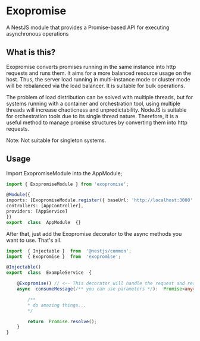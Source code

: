 # Exopromise

A NestJS module that provides a Promise-based API for executing asynchronous operations



## What is this?

Exopromise converts promises running in the same instance into http requests and runs them. It aims for a more balanced resource usage on the host. Thus, the server load running in multi-instance mode or cluster mode will be rebalanced via the load balancer. It is suitable for bulk operations.

The problem of load distribution can be solved with multiple threads, but for systems running with a container and orchestration tool, using multiple threads will increase chaoticness and unpredictability. NodeJS is suitable for orchestration tools due to its single thread nature. Therefore, it is a useful method to manage promise structures by converting them into http requests.

Note: Not suitable for singleton systems.

## Usage
Import ExopromiseModule into the AppModule;
```ts
import { ExopromiseModule } from 'exopromise';

@Module({
imports: [ExopromiseModule.register({ baseUrl: 'http://localhost:3000' })],
controllers: [AppController],
providers: [AppService]
})
export  class  AppModule  {}
```

After that, just add the Exopromise decorator to the async methods you want to use. That's all.

```ts
import  { Injectable }  from  '@nestjs/common';
import  { Exopromise }  from  'exopromise';

@Injectable()
export  class  ExampleService  {

	@Exopromise() // <-- This decorator will handle the request and response automatically
	async  consumeMessage(/** you can use parameters */):  Promise<any>  {

		/**
		* do amazing things...
		*/

		return  Promise.resolve();
	}
}
```
